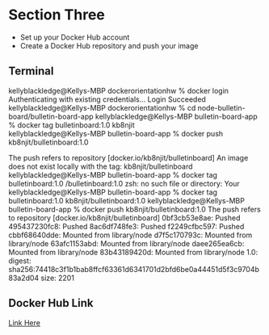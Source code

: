# Section Three

* Set up your Docker Hub account
* Create a Docker Hub repository and push your image

## Terminal

kellyblackledge@Kellys-MBP dockerorientationhw % docker login
Authenticating with existing credentials...
Login Succeeded
kellyblackledge@Kellys-MBP dockerorientationhw % cd node-bulletin-board/bulletin-board-app
kellyblackledge@Kellys-MBP bulletin-board-app % docker tag bulletinboard:1.0 kb8njit            
kellyblackledge@Kellys-MBP bulletin-board-app % docker push kb8njit/bulletinboard:1.0

The push refers to repository [docker.io/kb8njit/bulletinboard]
An image does not exist locally with the tag: kb8njit/bulletinboard
kellyblackledge@Kellys-MBP bulletin-board-app % docker tag bulletinboard:1.0 <Your Docker ID>/bulletinboard:1.0
zsh: no such file or directory: Your
kellyblackledge@Kellys-MBP bulletin-board-app % docker tag bulletinboard:1.0 kb8njit/bulletinboard:1.0
kellyblackledge@Kellys-MBP bulletin-board-app % docker push kb8njit/bulletinboard:1.0
The push refers to repository [docker.io/kb8njit/bulletinboard]
0bf3cb53e8ae: Pushed 
495437230fc8: Pushed 
8ac6df748fe3: Pushed 
f2249cfbc597: Pushed 
cbbf68640dde: Mounted from library/node 
d7f5c170793c: Mounted from library/node 
63afc1153abd: Mounted from library/node 
daee265ea6cb: Mounted from library/node 
83b43189420d: Mounted from library/node 
1.0: digest: sha256:74418c3f1b1bab8ffcf63361d6341701d2bfd6be0a44451d5f3c9704b83a2d04 size: 2201
  
  ## Docker Hub Link
  
 [Link Here](https://hub.docker.com/repository/docker/kb8njit/bulletinboard)
